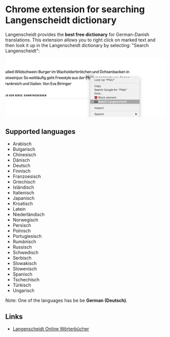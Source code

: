 # Chrome extension for searching Langenscheidt dictionary

Langenscheidt provides the **best free dictionary** for German-Danish translations. This extension allows you to right click on marked text and then look it up in the Langenscheidt dictionary by selecting: "Search Langenscheidt":

![alt text](https://raw.githubusercontent.com/lassegit/langenscheidt-chrome-ext/master/screenshot.png)

## Supported languages

* Arabisch
* Bulgarisch
* Chinesisch
* Dänisch
* Deutsch
* Finnisch
* Franzoesisch
* Griechisch
* Isländisch
* Italienisch
* Japanisch
* Kroatisch
* Latein
* Niederländisch
* Norwegisch
* Persisch
* Polnisch
* Portugiesisch
* Rumänisch
* Russisch
* Schwedisch
* Serbisch
* Slowakisch
* Slowenisch
* Spanisch
* Tschechisch
* Türkisch
* Ungarisch

Note: One of the languages has be be **German (Deutsch)**.

## Links

* [Langenscheidt Online Wörterbücher](https://de.langenscheidt.com/)

